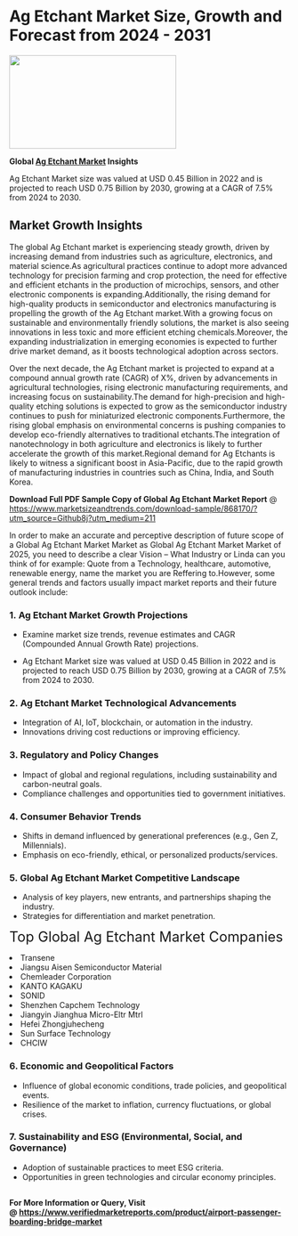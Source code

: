 <H1>Ag Etchant Market Size, Growth and Forecast from 2024 - 2031</H1><img class="aligncenter size-medium wp-image-584254" src="https://thirdeyenews.in/wp-content/uploads/2024/09/Global-Market-Research-300x168.jpeg" alt="" width="300" height="168" /><p><strong>Global&nbsp;<a href="https://www.marketsizeandtrends.com/download-sample/868170/?utm_source=Github8j?utm_medium=211">Ag Etchant Market</a> Insights</strong></p><p>Ag Etchant Market size was valued at USD 0.45 Billion in 2022 and is projected to reach USD 0.75 Billion by 2030, growing at a CAGR of 7.5% from 2024 to 2030.</p><p><h2>Market Growth Insights</h2> <p>The global Ag Etchant market is experiencing steady growth, driven by increasing demand from industries such as agriculture, electronics, and material science.As agricultural practices continue to adopt more advanced technology for precision farming and crop protection, the need for effective and efficient etchants in the production of microchips, sensors, and other electronic components is expanding.Additionally, the rising demand for high-quality products in semiconductor and electronics manufacturing is propelling the growth of the Ag Etchant market.With a growing focus on sustainable and environmentally friendly solutions, the market is also seeing innovations in less toxic and more efficient etching chemicals.Moreover, the expanding industrialization in emerging economies is expected to further drive market demand, as it boosts technological adoption across sectors.</p> <p>Over the next decade, the Ag Etchant market is projected to expand at a compound annual growth rate (CAGR) of X%, driven by advancements in agricultural technologies, rising electronic manufacturing requirements, and increasing focus on sustainability.The demand for high-precision and high-quality etching solutions is expected to grow as the semiconductor industry continues to push for miniaturized electronic components.Furthermore, the rising global emphasis on environmental concerns is pushing companies to develop eco-friendly alternatives to traditional etchants.The integration of nanotechnology in both agriculture and electronics is likely to further accelerate the growth of this market.Regional demand for Ag Etchants is likely to witness a significant boost in Asia-Pacific, due to the rapid growth of manufacturing industries in countries such as China, India, and South Korea.</p><p><span class=""><strong>Download Full PDF Sample Copy of Global Ag Etchant Market Report</strong> @ <a href="https://www.marketsizeandtrends.com/download-sample/868170/?utm_source=Github8j?utm_medium=211" target="_blank">https://www.marketsizeandtrends.com/download-sample/868170/?utm_source=Github8j?utm_medium=211</a></span></p><p>In order to make an accurate and perceptive description of future scope of a Global&nbsp;Ag Etchant Market Market as Global&nbsp;Ag Etchant Market Market of 2025, you need to describe a clear Vision &ndash; What Industry or Linda can you think of for example: Quote from a Technology, healthcare, automotive, renewable energy, name the market you are Reffering to.However, some general trends and factors usually impact market reports and their future outlook include:</p><h3>1.&nbsp;<strong>Ag Etchant Market Growth Projections</strong></h3><ul><li>Examine market size trends, revenue estimates and CAGR (Compounded Annual Growth Rate) projections.</li><li><p>Ag Etchant Market size was valued at USD 0.45 Billion in 2022 and is projected to reach USD 0.75 Billion by 2030, growing at a CAGR of 7.5% from 2024 to 2030.</p></li></ul><h3>2.&nbsp;<strong>Ag Etchant Market Technological Advancements</strong></h3><ul><li>Integration of AI, IoT, blockchain, or automation in the industry.</li><li>Innovations driving cost reductions or improving efficiency.</li></ul><h3>3.&nbsp;<strong>Regulatory and Policy Changes</strong></h3><ul><li>Impact of global and regional regulations, including sustainability and carbon-neutral goals.</li><li>Compliance challenges and opportunities tied to government initiatives.</li></ul><h3>4.&nbsp;<strong>Consumer Behavior Trends</strong></h3><ul><li>Shifts in demand influenced by generational preferences (e.g., Gen Z, Millennials).</li><li>Emphasis on eco-friendly, ethical, or personalized products/services.</li></ul><h3>5.&nbsp;<strong>Global Ag Etchant Market Competitive Landscape</strong></h3><ul><li>Analysis of key players, new entrants, and partnerships shaping the industry.</li><li>Strategies for differentiation and market penetration.</li></ul><p data-pm-slice="1 1 []"><span style="color: inherit; font-family: inherit; font-size: 25px;">Top Global Ag Etchant Market Companies</span></p><div class="" data-test-id=""><p><li>Transene</li><li> Jiangsu Aisen Semiconductor Material</li><li> Chemleader Corporation</li><li> KANTO KAGAKU</li><li> SONID</li><li> Shenzhen Capchem Technology</li><li> Jiangyin Jianghua Micro-Eltr Mtrl</li><li> Hefei Zhongjuhecheng</li><li> Sun Surface Technology</li><li> CHCIW</li></p></div><h3>6.&nbsp;<strong>Economic and Geopolitical Factors</strong></h3><ul><li>Influence of global economic conditions, trade policies, and geopolitical events.</li><li>Resilience of the market to inflation, currency fluctuations, or global crises.</li></ul><h3>7.&nbsp;<strong>Sustainability and ESG (Environmental, Social, and Governance)</strong></h3><ul><li>Adoption of sustainable practices to meet ESG criteria.</li><li>Opportunities in green technologies and circular economy principles.</li></ul><h2><strong style="font-size: 14px;">For More Information or Query, Visit @&nbsp;</strong><a style="background-color: #ffffff; font-size: 14px;" href="https://www.marketsizeandtrends.com/report/ag-etchant-market/" target="_blank">https://www.verifiedmarketreports.com/product/airport-passenger-boarding-bridge-market</a></h2>